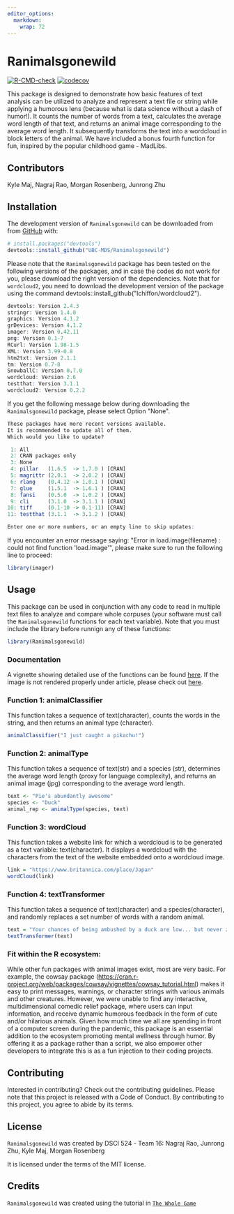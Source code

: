 ```yaml
---
editor_options: 
  markdown: 
    wrap: 72
---
```


<!-- README.md is generated from README.Rmd. Please edit that file -->

# Ranimalsgonewild

<!-- badges: start -->

[![R-CMD-check](https://github.com/UBC-MDS/Ranimalsgonewild/workflows/R-CMD-check/badge.svg)](https://github.com/UBC-MDS/Ranimalsgonewild/actions)
[![codecov](https://codecov.io/gh/UBC-MDS/Ranimalsgonewild/branch/main/graph/badge.svg?token=V2GblMbnZy)](https://codecov.io/gh/UBC-MDS/Ranimalsgonewild)

<!-- badges: end -->

This package is designed to demonstrate how basic features of text
analysis can be utilized to analyze and represent a text file or string
while applying a humorous lens (because what is data science without a
dash of humor!). It counts the number of words from a text, calculates
the average word length of that text, and returns an animal image
corresponding to the average word length. It subsequently transforms the
text into a wordcloud in block letters of the animal. We have included a
bonus fourth function for fun, inspired by the popular childhood game -
MadLibs.

## Contributors

Kyle Maj, Nagraj Rao, Morgan Rosenberg, Junrong Zhu

## Installation

The development version of `Ranimalsgonewild` can be downloaded from
from [GitHub](https://github.com/) with:

``` r
# install.packages("devtools")
devtools::install_github("UBC-MDS/Ranimalsgonewild")
```

Please note that the `Ranimalsgonewild` package has been tested on the
following versions of the packages, and in case the codes do not work
for you, please download the right version of the dependencies. Note
that for `wordcloud2`, you need to download the development version of
the package using the command
devtools::install_github("lchiffon/wordcloud2").

``` r
devtools: Version 2.4.3
stringr: Version 1.4.0
graphics: Version 4.1.2
grDevices: Version 4.1.2
imager: Version 0.42.11
png: Version 0.1-7
RCurl: Version 1.98-1.5
XML: Version 3.99-0.8
htm2txt: Version 2.1.1
tm: Version 0.7-8
SnowballC: Version 0.7.0
wordcloud: Version 2.6
testthat: Version 3.1.1
wordcloud2: Version 0.2.2
```

If you get the following message below during downloading the
`Ranimalsgonewild` package, please select Option "None".

``` r
These packages have more recent versions available.
It is recommended to update all of them.
Which would you like to update?

 1: All                               
 2: CRAN packages only                
 3: None                              
 4: pillar   (1.6.5  -> 1.7.0 ) [CRAN]
 5: magrittr (2.0.1  -> 2.0.2 ) [CRAN]
 6: rlang    (0.4.12 -> 1.0.1 ) [CRAN]
 7: glue     (1.5.1  -> 1.6.1 ) [CRAN]
 8: fansi    (0.5.0  -> 1.0.2 ) [CRAN]
 9: cli      (3.1.0  -> 3.1.1 ) [CRAN]
10: tiff     (0.1-10 -> 0.1-11) [CRAN]
11: testthat (3.1.1  -> 3.1.2 ) [CRAN]

Enter one or more numbers, or an empty line to skip updates:
```

If you encounter an error message saying: "Error in load.image(filename)
: could not find function 'load.image'", please make sure to run the
following line to proceed:

``` r
library(imager)
```

## Usage

This package can be used in conjunction with any code to read in
multiple text files to analyze and compare whole corpuses (your software
must call the `Ranimalsgonewild` functions for each text variable). Note
that you must include the library before runnign any of these functions:

``` r
library(Ranimalsgonewild)
```

### **Documentation**

A vignette showing detailed use of the functions can be found
[here](https://ubc-mds.github.io/Ranimalsgonewild/). If the image is not
rendered properly under article, please check out
[here](file:///private/var/folders/17/8bss7vzx4tgfp3yg83qb2qbm0000gn/T/RtmpbVqB0i/preview-98f729cc180d.dir/ranimalgonewild-vignette.html).

### Function 1: animalClassifier

This function takes a sequence of text(character), counts the words in
the string, and then returns an animal type (character).

``` r
animalClassifier("I just caught a pikachu!")
```

### Function 2: animalType

This function takes a sequence of text(str) and a species (str),
determines the average word length (proxy for language complexity), and
returns an animal image (jpg) corresponding to the average word length.

``` r
text <- "Pie's abundantly awesome"
species <- "Duck"
animal_rep <- animalType(species, text)
```

### Function 3: wordCloud

This function takes a website link for which a wordcloud is to be
generated as a text variable: text(character). It displays a wordcloud
with the characters from the text of the website embedded onto a
wordcloud image.

``` r
link = "https://www.britannica.com/place/Japan"
wordCloud(link)
```

### Function 4: textTransformer

This function takes a sequence of text(character) and a
species(character), and randomly replaces a set number of words with a
random animal.

``` r
text = "Your chances of being ambushed by a duck are low... but never zero!"
textTransformer(text)
```

### Fit within the R ecosystem:

While other fun packages with animal images exist, most are very basic.
For example, the cowsay package
(<https://cran.r-project.org/web/packages/cowsay/vignettes/cowsay_tutorial.html>)
makes it easy to print messages, warnings, or character strings with
various animals and other creatures. However, we were unable to find any
interactive, multidimensional comedic relief package, where users can
input information, and receive dynamic humorous feedback in the form of
cute and/or hilarious animals. Given how much time we all are spending
in front of a computer screen during the pandemic, this package is an
essential addition to the ecosystem promoting mental wellness through
humor. By offering it as a package rather than a script, we also empower
other developers to integrate this is as a fun injection to their coding
projects.

## Contributing

Interested in contributing? Check out the contributing guidelines.
Please note that this project is released with a Code of Conduct. By
contributing to this project, you agree to abide by its terms.

## License

`Ranimalsgonewild` was created by DSCI 524 - Team 16: Nagraj Rao,
Junrong Zhu, Kyle Maj, Morgan Rosenberg

It is licensed under the terms of the MIT license.

## Credits

`Ranimalsgonewild` was created using the tutorial in
[`The Whole Game`](https://r-pkgs.org/whole-game.html)
